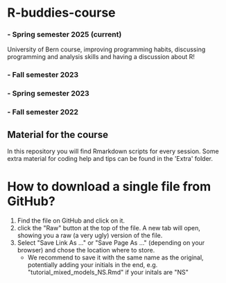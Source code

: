 # R-buddies-course

### - Spring semester 2025 (current)

University of Bern course, improving programming habits, discussing programming and analysis skills and having a discussion about R!

### - Fall semester 2023

### - Spring semester 2023

### - Fall semester 2022

## Material for the course

In this repository you will find Rmarkdown scripts for every session. Some extra material for coding help and tips can be found in the 'Extra' folder.

# How to download a single file from GitHub?

1.  Find the file on GitHub and click on it.
2.  click the "Raw" button at the top of the file. A new tab will open, showing you a raw (a very ugly) version of the file.
3.  Select "Save Link As ..." or "Save Page As ..." (depending on your browser) and chose the location where to store.
    -   We recommend to save it with the same name as the original, potentially adding your initials in the end, e.g. "tutorial_mixed_models_NS.Rmd" if your initals are "NS"
